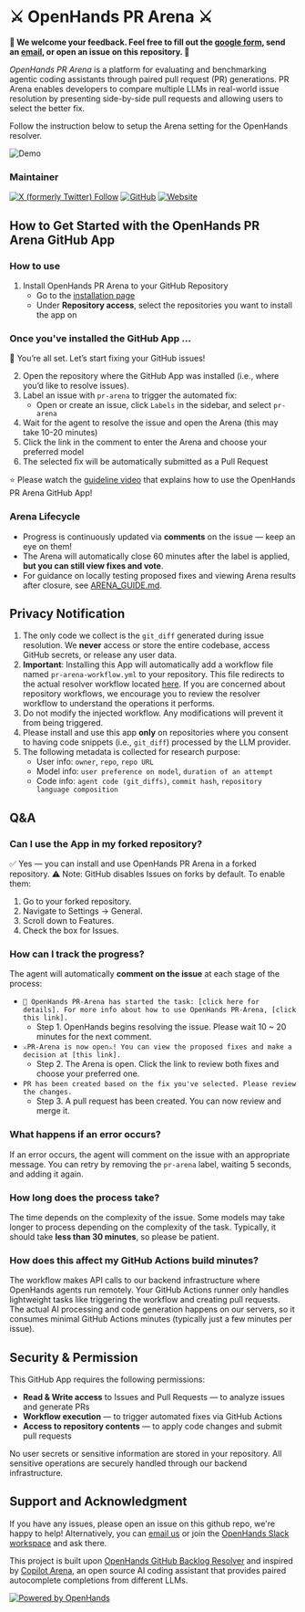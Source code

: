 # ⚔️ OpenHands PR Arena ⚔️

**👐 We welcome your feedback. Feel free to fill out the [google form](https://docs.google.com/forms/d/e/1FAIpQLSdNwc2LuqpC7cMrHblH_ZV8PeubWomXh4t2rHQR4Q_Z2VXYKA/viewform?usp=dialog), send an [email](mailto:jiseungh@andrew.cmu.edu), or open an issue on this repository. 👐**

*OpenHands PR Arena* is a platform for evaluating and benchmarking agentic coding assistants through paired pull request (PR) generations. PR Arena enables developers to compare multiple LLMs in real-world issue resolution by presenting side-by-side pull requests and allowing users to select the better fix.

Follow the instruction below to setup the Arena setting for the OpenHands resolver.

![Demo](assets/img/demo.gif)

### Maintainer
[![X (formerly Twitter) Follow](https://img.shields.io/twitter/follow/jiseungh99?style=flat-square&logo=x&label=Jiseung%20Hong)](https://x.com/jiseungh99)
[![GitHub](https://img.shields.io/badge/JiseungHong-181717?style=flat-square&logo=github&logoColor=white)](https://github.com/JiseungHong)
[![Website](https://img.shields.io/badge/wlqmfl.com-4285F4?style=flat-square&logo=google-chrome&logoColor=white)](https://wlqmfl.com)

## How to Get Started with the OpenHands PR Arena GitHub App

### How to use

1. Install OpenHands PR Arena to your GitHub Repository
    - Go to the [installation page](https://github.com/apps/openhands-pr-arena/installations/new)
    - Under **Repository access**, select the repositories you want to install the app on

### Once you've installed the GitHub App ...
🎉 You’re all set. Let’s start fixing your GitHub issues!

2. Open the repository where the GitHub App was installed (i.e., where you’d like to resolve issues).
3. Label an issue with `pr-arena` to trigger the automated fix:
    - Open or create an issue, click `Labels` in the sidebar, and select `pr-arena`
4. Wait for the agent to resolve the issue and open the Arena (this may take 10-20 minutes)
5. Click the link in the comment to enter the Arena and choose your preferred model
6. The selected fix will be automatically submitted as a Pull Request

⭐️ Please watch the [guideline video](https://youtu.be/BV2Rj_zlk2g) that explains how to use the OpenHands PR Arena GitHub App!

### Arena Lifecycle
- Progress is continuously updated via **comments** on the issue — keep an eye on them!
- The Arena will automatically close 60 minutes after the label is applied, **but you can still view fixes and vote**.
- For guidance on locally testing proposed fixes and viewing Arena results after closure, see [ARENA_GUIDE.md](ARENA_GUIDE.md).

## Privacy Notification
1. The only code we collect is the `git_diff` generated during issue resolution. We **never** access or store the entire codebase, access GitHub secrets, or release any user data.
2. **Important**: Installing this App will automatically add a workflow file named `pr-arena-workflow.yml` to your repository. This file redirects to the actual resolver workflow located [here](https://github.com/neulab/pr-arena/blob/main/.github/workflows/pr-arena-resolver.yml). If you are concerned about repository workflows, we encourage you to review the resolver workflow to understand the operations it performs.
3. Do not modify the injected workflow. Any modifications will prevent it from being triggered.
4. Please install and use this app **only** on repositories where you consent to having code snippets (i.e., `git_diff`) processed by the LLM provider.
5. The following metadata is collected for research purpose:
    - User info: `owner`, `repo`, `repo URL`
    - Model info: `user preference on model`, `duration of an attempt`
    - Code info: `agent code (git_diffs)`, `commit hash`, `repository language composition`

##  Q&A
### Can I use the App in my forked repository?
✅ Yes — you can install and use OpenHands PR Arena in a forked repository.
⚠️ Note: GitHub disables Issues on forks by default. To enable them:
1. Go to your forked repository.
2. Navigate to Settings → General.
3. Scroll down to Features.
4. Check the box for Issues.

### How can I track the progress?
The agent will automatically **comment on the issue** at each stage of the process:
  - `👐 OpenHands PR-Arena has started the task: [click here for details]. For more info about how to use OpenHands PR-Arena, [click this link].`
    - Step 1. OpenHands begins resolving the issue. Please wait 10 ~ 20 minutes for the next comment.
  - `⚔️PR-Arena is now open⚔️! You can view the proposed fixes and make a decision at [this link].`
    - Step 2. The Arena is open. Click the link to review both fixes and choose your preferred one.
  - `PR has been created based on the fix you've selected. Please review the changes.`
    - Step 3. A pull request has been created. You can now review and merge it.

### What happens if an error occurs?
If an error occurs, the agent will comment on the issue with an appropriate message. You can retry by removing the `pr-arena` label, waiting 5 seconds, and adding it again.

### How long does the process take?
The time depends on the complexity of the issue. Some models may take longer to process depending on the complexity of the task. Typically, it should take **less than 30 minutes**, so please be patient.

### How does this affect my GitHub Actions build minutes?
The workflow makes API calls to our backend infrastructure where OpenHands agents run remotely. Your GitHub Actions runner only handles lightweight tasks like triggering the workflow and creating pull requests. The actual AI processing and code generation happens on our servers, so it consumes minimal GitHub Actions minutes (typically just a few minutes per issue).

## Security & Permission
This GitHub App requires the following permissions:
- **Read & Write access** to Issues and Pull Requests — to analyze issues and generate PRs
- **Workflow execution** — to trigger automated fixes via GitHub Actions
- **Access to repository contents** — to apply code changes and submit pull requests

No user secrets or sensitive information are stored in your repository. All sensitive operations are securely handled through our backend infrastructure.

## Support and Acknowledgment

If you have any issues, please open an issue on this github repo, we're happy to help!
Alternatively, you can [email us](mailto:jiseungh@andrew.cmu.edu) or join the [OpenHands Slack workspace](https://join.slack.com/t/opendevin/shared_invite/zt-2oikve2hu-UDxHeo8nsE69y6T7yFX_BA) and ask there.

This project is built upon [OpenHands GitHub Backlog Resolver](https://github.com/All-Hands-AI/OpenHands/tree/main/openhands/resolver) and inspired by [Copilot Arena](https://github.com/lmarena/copilot-arena), an open source AI coding assistant that provides paired autocomplete completions from different LLMs.

[![Powered by OpenHands](https://img.shields.io/badge/Powered%20by-OpenHands-blue)](https://github.com/openhands)
<!-- ---

## Using the GitHub Actions Workflow

This repository includes a GitHub Actions workflow that can automatically attempt to generate a pair of pull requests for individual issues labeled with 'pr-arena'. Follow the steps to use this workflow in your own repository:

1. Prepare a github personal access token. You can:
    1. [Contact us](mailto:contact@all-hands.dev) and we will set up a token for the [openhands-agent](https://github.com/openhands-agent) account (if you want to make it clear which commits came from the agent.
    2. Choose your own github user that will make the commits to the repo, [and create a personal access token](https://github.com/settings/tokens?type=beta) with read/write scope for "contents", "issues", "pull requests", and "workflows" on the desired repos.

2. Create an API key for the LLMs you will be setting up for the Arena setting. We usually use a single API key which can access the LLM Router.

3. Copy the `.github/workflows/openhands-resolver.yml` file to your repository's `.github/workflows/` directory.

4. Enable read/write workflows for the repository by going to `Settings -> Actions -> General -> Workflow permissions` and selecting "Read and write permissions" and click "Allow Github Actions to create and approve pull requests".

5. Set up the following [GitHub secrets](https://docs.github.com/en/actions/security-for-github-actions/security-guides/using-secrets-in-github-actions) in your repository, or across your entire org if you want to only set ths once and use the resolver in multiple repositories:
   - `PAT_USERNAME`: The github username that you used to create the personal access token.
   - `PAT_TOKEN`: The personal access token for github.
   - `LLM_MODELS`: The comma seperated LLM models to use (i.e. litellm_proxy/neulab/claude-3-5-sonnet-20240620, litellm_proxy/neulab/gpt-4o-2024-05-13, litellm_proxy/neulab/gpt-4o-2024-08-06, litellm_proxy/neulab/gpt-4o-mini-2024-07-18, litellm_proxy/neulab/meta-llama/Meta-Llama-3.1-8B-Instruct-Turbo, litellm_proxy/neulab/Qwen/Qwen2-72B-Instruct, litellm_proxy/neulab/meta-llama/Meta-Llama-3.1-70B-Instruct-Turbo, litellm_proxy/neulab/NousResearch/Hermes-3-Llama-3.1-405B-Turbo, litellm_proxy/neulab/gemini/gemini-1.5-flash, litellm_proxy/neulab/gemini/gemini-1.5-pro, litellm_proxy/neulab/o1-preview, litellm_proxy/neulab/o1-mini, litellm_proxy/neulab/meta-llama/Meta-Llama-3.1-405B-Instruct, litellm_proxy/neulab/meta-llama/Meta-Llama-3.1-70B-Instruct, litellm_proxy/neulab/meta-llama/Meta-Llama-3.1-8B-Instruct, litellm_proxy/neulab/meta-llama/Llama-3.2-90B-Vision-Instruct-Turbo, litellm_proxy/neulab/meta-llama/Llama-3.2-11B-Vision-Instruct-Turbo, litellm_proxy/neulab/deepseek-chat)
   - `LLM_API_KEY`: Your API key to access the LLM Router for the LLM service
   - `LLM_BASE_URL`: The base URL for the LLM API (i.e. https://llm-proxy.app.all-hands.dev)
   - `FIREBASE_CONFIG`: (Only for the prototype) An environment variable containing the Firebase configuration details (e.g., API key, project ID, etc.).


6. To trigger the workflow, add the 'pr-arena' label to any issue you want the AI to attempt to resolve in an Arena setting.

The workflow will:

- Randomly select two LLMs among given `LLM_MODELS` to  attempt to resolve the issue, using the OpenHands resolver and the selected models respectively.
- Create and display two `git_patch`s that corresponds to each of the attempts. (Wait until the GitHub action comments on issue with the webpage URL for you arena!)
- When the user selects one of them, it automatically creates a Pull Request based on the selected model.
- Comment on the issue with the results.

## Troubleshooting

This project is an extension of [OpenHands GitHub Backlog Resolver](https://github.com/All-Hands-AI/OpenHands/tree/main/openhands/resolver). If you have any issues, please open an issue on this github repo, we're happy to help!
Alternatively, you can [email us](mailto:contact@all-hands.dev) or join the [OpenHands Slack workspace](https://join.slack.com/t/opendevin/shared_invite/zt-2oikve2hu-UDxHeo8nsE69y6T7yFX_BA) and ask there.
 -->
